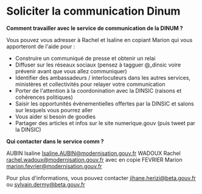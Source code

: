 # Soliciter la communication Dinum

**Comment travailler avec le service de communication de la DINUM ?**

Vous pouvez vous adresser à Rachel et Isaline en copiant Marion qui vous apporteront de l'aide pour :

* Construire un communiqué de presse et obtenir un relai 
* Diffuser sur les réseaux sociaux \(pensez à tagguer @\_dinsic voire prévenir avant que vous allez communiquer\)
* Identifier des ambassadeurs / interlocuteurs dans les autres services, ministères et collectivités pour relayer votre communication
* Porter de l'attention à la coordonination avec la DINSIC \(raisons et cohérences politiques\)
* Saisir les opportunités évènementielles offertes par la DINSIC et salons sur lesquels vous pourrez aller
* Vous aider si besoin de goodies 
* Partager des articles et infos sur le site numerique.gouv \(puis tweet par la DINSIC\)

**Qui contacter dans le service comm ?** 

AUBIN Isaline [Isaline.AUBIN@modernisation.gouv.fr](mailto:Isaline.AUBIN@modernisation.gouv.fr) WADOUX Rachel [rachel.wadoux@modernisation.gouv.fr](mailto:rachel.wadoux@modernisation.gouv.fr) avec en copie FEVRIER Marion [marion.fevrier@modernisation.gouv.fr](mailto:marion.fevrier@modernisation.gouv.fr)

Pour plus d'informations, vous pouvez contacter jihane.herizi@beta.gouv.fr ou sylvain.dermy@beta.gouv.fr

